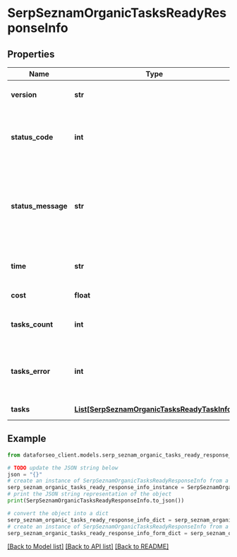 # SerpSeznamOrganicTasksReadyResponseInfo


## Properties

Name | Type | Description | Notes
------------ | ------------- | ------------- | -------------
**version** | **str** | the current version of the API | [optional] 
**status_code** | **int** | general status code you can find the full list of the response codes here | [optional] 
**status_message** | **str** | general informational message you can find the full list of general informational messages here | [optional] 
**time** | **str** | total execution time, seconds | [optional] 
**cost** | **float** | total tasks cost, USD | [optional] 
**tasks_count** | **int** | the number of tasks in the tasks array | [optional] 
**tasks_error** | **int** | the number of tasks in the tasks array returned with an error | [optional] 
**tasks** | [**List[SerpSeznamOrganicTasksReadyTaskInfo]**](SerpSeznamOrganicTasksReadyTaskInfo.md) | array of tasks | [optional] 

## Example

```python
from dataforseo_client.models.serp_seznam_organic_tasks_ready_response_info import SerpSeznamOrganicTasksReadyResponseInfo

# TODO update the JSON string below
json = "{}"
# create an instance of SerpSeznamOrganicTasksReadyResponseInfo from a JSON string
serp_seznam_organic_tasks_ready_response_info_instance = SerpSeznamOrganicTasksReadyResponseInfo.from_json(json)
# print the JSON string representation of the object
print(SerpSeznamOrganicTasksReadyResponseInfo.to_json())

# convert the object into a dict
serp_seznam_organic_tasks_ready_response_info_dict = serp_seznam_organic_tasks_ready_response_info_instance.to_dict()
# create an instance of SerpSeznamOrganicTasksReadyResponseInfo from a dict
serp_seznam_organic_tasks_ready_response_info_form_dict = serp_seznam_organic_tasks_ready_response_info.from_dict(serp_seznam_organic_tasks_ready_response_info_dict)
```
[[Back to Model list]](../README.md#documentation-for-models) [[Back to API list]](../README.md#documentation-for-api-endpoints) [[Back to README]](../README.md)


